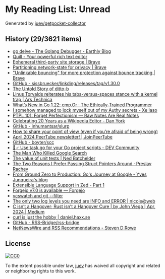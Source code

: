 # My Reading List: Unread

Generated by [juev/getpocket-collector](https://github.com/juev/getpocket-collector)

## History (29/3621 items)

- [go delve - The Golang Debugger - Earthly Blog](https://earthly.dev/blog/golang-dlv/)
- [Quill - Your powerful rich text editor](https://quilljs.com)
- [Ephemeral third-party site storage | Brave](https://brave.com/privacy-updates/7-ephemeral-storage/)
- [Partitioning network-state for privacy | Brave](https://brave.com/privacy-updates/14-partitioning-network-state/)
- ["Unlinkable bouncing" for more protection against bounce tracking | Brave](https://brave.com/privacy-updates/16-unlinkable-bouncing/)
- [GitHub - sissbruecker/linkding/releases/tag/v1.30.0](https://github.com/sissbruecker/linkding/releases/tag/v1.30.0)
- [The Untold Story of ditto-b](https://blog.lopp.net/the-untold-story-of-ditto-b/)
- [Linus Torvalds reiterates his tabs-versus-spaces stance with a kernel trap | Ars Technica](https://arstechnica.com/gadgets/2024/04/linus-torvalds-reiterates-his-tabs-versus-spaces-stance-with-a-kernel-trap/)
- [What’s New in Go 1.22: cmp.Or · The Ethically-Trained Programmer](https://blog.carlana.net/post/2024/golang-cmp-or-uses-and-history/)
- [I somehow managed to lock myself out of my Authy secrets - Xe Iaso](https://xeiaso.net/notes/2024/authy-fuckup/)
- [PTPL 101: Forget Perfectionism — Raw Notes Are Real Notes](https://blog.plaintextpaperless.com/p/ptpl-101-no-perfection-raw-notes-are-real-notes)
- [Celebrating 20 Years as a Wikipedia Editor - Dan York](https://danyork.com/2024/04/celebrating-20-years-as-a-wikipedia-editor.html)
- [GitHub - inhumantsar/slurp](https://github.com/inhumantsar/slurp)
- [How to share your point of view (even if you’re afraid of being wrong)](https://newsletter.weskao.com/p/high-performers-share-their-point-of-view)
- [April 2024 PeerTube newsletter! | JoinPeerTube](https://joinpeertube.org/news/newsletter-2024-04)
- [GitHub - boyter/scc](https://github.com/boyter/scc)
- [🏃♂️ Use task.go for your Go project scripts - DEV Community](https://dev.to/jcbhmr/use-taskgo-for-your-go-project-scripts-2cm4)
- [The Man Who Killed Google Search](https://www.wheresyoured.at/the-men-who-killed-google/)
- [The value of unit tests | Ned Batchelder](https://nedbatchelder.com//blog/201602/the_value_of_unit_tests.html)
- [The Two Reasons I Prefer Passing Struct Pointers Around · Preslav Rachev](https://preslav.me/2024/04/23/two-reasons-to-prefer-struct-pointers-in-golang/)
- [From Ground Zero to Production: Go's Journey at Google - Yves Junqueira's blog](https://i-admin.cetico.org/posts/early-days-golang-google/)
- [Extensible Language Support in Zed - Part 1](https://zed.dev/blog/language-extensions-part-1)
- [Forgejo v7.0 is available — Forgejo](https://forgejo.org/2024-04-release-v7-0/)
- [vcswatch and git --filter](https://df7cb.de/blog/2024/vcswatch-git-filter.html)
- [The only two log levels you need are INFO and ERROR | nicole@web](https://www.ntietz.com/blog/the-only-two-log-levels-you-need-are-info-and-error/)
- [C isn’t a Hangover; Rust isn’t a Hangover Cure | by John Viega | Apr, 2024 | Medium](https://medium.com/@john_25313/c-isnt-a-hangover-rust-isn-t-a-hangover-cure-580c9b35b5ce)
- [curl is just the hobby | daniel.haxx.se](https://daniel.haxx.se/blog/2024/04/22/curl-is-just-the-hobby/)
- [GitHub - RSS-Bridge/rss-bridge](https://github.com/RSS-Bridge/rss-bridge)
- [NetNewsWire and RSS Recommendations - Steven D Rowe](https://stevendrowe.com/netnewswire-and-rss-recommendations/)

## License

[![CC0](https://mirrors.creativecommons.org/presskit/buttons/88x31/svg/cc-zero.svg)](https://creativecommons.org/publicdomain/zero/1.0/)

To the extent possible under law, [juev](https://github.com/juev) has waived all copyright and related or neighboring rights to this work.
